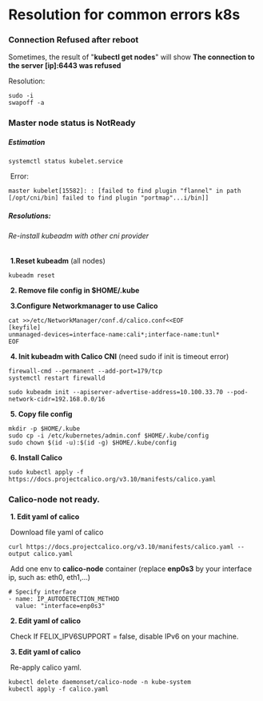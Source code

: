 # Resolution for common errors k8s

### Connection Refused after reboot

Sometimes, the result of "**kubectl get nodes**" will show **The connection to  the server [ip]:6443 was refused**

Resolution:

```shell
sudo -i
swapoff -a
```

### Master node status is NotReady

##### Estimation

```shell
systemctl status kubelet.service
```

​	Error:

```shell
master kubelet[15582]: : [failed to find plugin "flannel" in path [/opt/cni/bin] failed to find plugin "portmap"...i/bin]]
```

##### Resolutions:

###### 	Re-install kubeadm with other cni provider

​	**1.Reset kubeadm** (all nodes)

```
kubeadm reset
```

​	**2. Remove file config in $HOME/.kube**

​	**3.Configure Networkmanager to use Calico**

```shell
cat >>/etc/NetworkManager/conf.d/calico.conf<<EOF
[keyfile]
unmanaged-devices=interface-name:cali*;interface-name:tunl*
EOF
```

​	**4. Init kubeadm with Calico CNI** (need sudo if init is timeout error)

```shell
firewall-cmd --permanent --add-port=179/tcp
systemctl restart firewalld

sudo kubeadm init --apiserver-advertise-address=10.100.33.70 --pod-network-cidr=192.168.0.0/16
```

​	**5. Copy file config**

```shell
mkdir -p $HOME/.kube
sudo cp -i /etc/kubernetes/admin.conf $HOME/.kube/config
sudo chown $(id -u):$(id -g) $HOME/.kube/config
```

​	**6. Install Calico**

```shell
sudo kubectl apply -f https://docs.projectcalico.org/v3.10/manifests/calico.yaml
```

### Calico-node not ready.

​	**1. Edit yaml of calico**

​			Download file yaml of calico

```shell
curl https://docs.projectcalico.org/v3.10/manifests/calico.yaml --output calico.yaml
```

​			Add one  env to **calico-node** container (replace **enp0s3** by your interface ip, such as: eth0, eth1,...)

```shell
# Specify interface
- name: IP_AUTODETECTION_METHOD
  value: "interface=enp0s3"
```

​	**2. Edit yaml of calico**

​		Check If FELIX_IPV6SUPPORT = false, disable IPv6 on your machine.

​	**3. Edit yaml of calico**

​		Re-apply calico yaml.

```shell
kubectl delete daemonset/calico-node -n kube-system
kubectl apply -f calico.yaml
```

